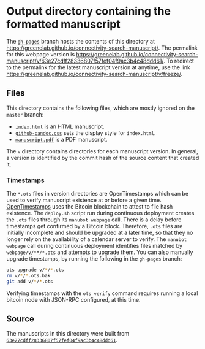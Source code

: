 # Output directory containing the formatted manuscript

The [`gh-pages`](https://github.com/greenelab/connectivity-search-manuscript/tree/gh-pages) branch hosts the contents of this directory at https://greenelab.github.io/connectivity-search-manuscript/.
The permalink for this webpage version is https://greenelab.github.io/connectivity-search-manuscript/v/63e27cdff28336807f57fef04f9ac3b4c48ddd61/.
To redirect to the permalink for the latest manuscript version at anytime, use the link https://greenelab.github.io/connectivity-search-manuscript/v/freeze/.

## Files

This directory contains the following files, which are mostly ignored on the `master` branch:

+ [`index.html`](index.html) is an HTML manuscript.
+ [`github-pandoc.css`](github-pandoc.css) sets the display style for `index.html`.
+ [`manuscript.pdf`](manuscript.pdf) is a PDF manuscript.

The `v` directory contains directories for each manuscript version.
In general, a version is identified by the commit hash of the source content that created it.

### Timestamps

The `*.ots` files in version directories are OpenTimestamps which can be used to verify manuscript existence at or before a given time.
[OpenTimestamps](https://opentimestamps.org/) uses the Bitcoin blockchain to attest to file hash existence.
The `deploy.sh` script run during continuous deployment creates the `.ots` files through its `manubot webpage` call.
There is a delay before timestamps get confirmed by a Bitcoin block.
Therefore, `.ots` files are initially incomplete and should be upgraded at a later time, so that they no longer rely on the availability of a calendar server to verify.
The `manubot webpage` call during continuous deployment identifies files matched by `webpage/v/**/*.ots` and attempts to upgrade them.
You can also manually upgrade timestamps, by running the following in the `gh-pages` branch:

```sh
ots upgrade v/*/*.ots
rm v/*/*.ots.bak
git add v/*/*.ots
```

Verifying timestamps with the `ots verify` command requires running a local bitcoin node with JSON-RPC configured, at this time.

## Source

The manuscripts in this directory were built from
[`63e27cdff28336807f57fef04f9ac3b4c48ddd61`](https://github.com/greenelab/connectivity-search-manuscript/commit/63e27cdff28336807f57fef04f9ac3b4c48ddd61).
